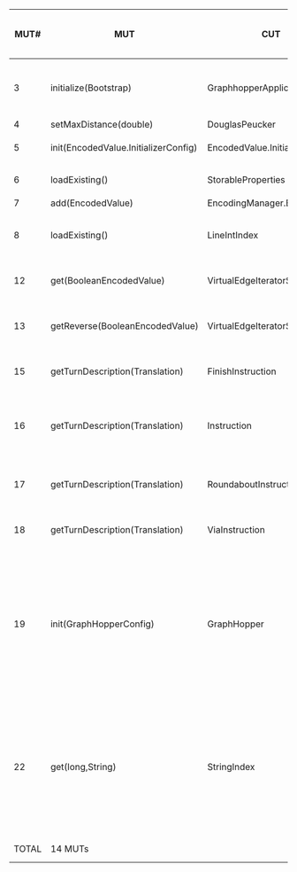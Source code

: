 | MUT\# | MUT | CUT | total mutants in MUT | mutants not raising errors | killed by baseline | killed by oo | killed by po | killed by co | killed by (oo +) po + co | live mutants (oracle) | live mutants (not covered) |
|---|---|---|---|---|---|---|---|---|---|---|---|
| 3 | initialize(Bootstrap) | GraphhopperApplication | 8 | 7 | 0 | - | 1 ```3_14.java``` | 1 ```3_14.java``` | 1 ```3_14.java``` | 6 ```3_6.java, 3_7.java, 3_8.java, 3_9.java, 3_10.java, 3_11.java``` | - |
| 4 | setMaxDistance(double) | DouglasPeucker | 2 | 2 | 0 | - | 1 ```4_29.java``` | 1 ```4_29.java``` | 1 ```4_29.java``` | 1 ```4_9.java``` | - |
| 5 | init(EncodedValue.InitializerConfig) | EncodedValue.InitializerConfig | 5 | 4 | 0 | 1 ```5_156.java``` | 2 ```5_156.java, 5_157.java``` | 2 ```5_156.java, 5_157.java``` | 2 ```5_156.java, 5_157.java``` | - | 2 ```5_58.java, 5_88.java``` |
| 6 | loadExisting() | StorableProperties | 6 | 4 | 0 | 2 ```6_4.java, 6_58.java``` | 3 ```6_4.java, 6_57.java, 6_58.java``` | 3 ```6_4.java, 6_57.java, 6_58.java``` | 3 ```6_4.java, 6_57.java, 6_58.java``` | - | 1 ```6_27.java``` |
| 7 | add(EncodedValue) | EncodingManager.Builder | 4 | 3 | 0 | - | 1 ```7_310.java``` | 1 ```7_310.java``` | 1 ```7_310.java``` | 1 ```7_148.java``` | 1 ```7_206.java``` |
| 8 | loadExisting() | LineIntIndex | 6 | 6 | 0 | 2 ```8_96.java, 8_174.java``` | 5 ```8_94.java, 8_95.java, 8_96.java, 8_173.java, 8_174.java``` | 3 ```8_96.java, 8_173.java, 8_174.java``` | 5 ```8_94.java, 8_95.java, 8_96.java, 8_173.java, 8_174.java``` | - | 1 ```8_120.java``` |
| 12 | get(BooleanEncodedValue) | VirtualEdgeIteratorState | 4 | 3 | 0 | 2 ```12_46.java, 12_65.java``` | 3 ```12_45.java, 12_46.java, 12_65.java``` | 3 ```12_45.java, 12_46.java, 12_65.java``` | 3 ```12_45.java, 12_46.java, 12_65.java``` | - | - |
| 13 | getReverse(BooleanEncodedValue) | VirtualEdgeIteratorState | 5 | 4 | 0 | 3 ```13_43.java, 13_64.java, 13_97.java``` | 4 ```13_42.java, 13_43.java, 13_64.java, 13_97.java``` | 3 ```13_42.java, 13_43.java, 13_64.java``` | 4 ```13_42.java, 13_43.java, 13_64.java, 13_97.java``` | - | - |
| 15 | getTurnDescription(Translation) | FinishInstruction | 5 | 4 | 0 | 3 ```15_4.java, 15_6.java, 15_7.java``` | 3 ```15_4.java, 15_6.java, 15_7.java``` | 3 ```15_4.java, 15_6.java, 15_7.java``` | 3 ```15_4.java, 15_6.java, 15_7.java``` | - | 1 ```15_5.java``` |
| 16 | getTurnDescription(Translation) | Instruction | 11 | 10 | 0 | 4 ```16_14.java, 16_25.java, 16_26.java, 16_52.java``` | 3 ```16_25.java, 16_26.java, 16_52.java``` | 2 ```16_25.java, 16_26.java``` | 4 ```16_14.java, 16_25.java, 16_26.java, 16_52.java``` | - | 6 ```16_15.java, 16_24.java, 16_48.java, 16_49.java, 16_50.java, 16_51.java``` |
| 17 | getTurnDescription(Translation) | RoundaboutInstruction | 8 | 6 | 0 | 4 ```17_3.java, 17_8.java, 17_21.java, 17_22.java``` | 3 ```17_3.java, 17_21.java, 17_22.java``` | 2 ```17_21.java, 17_22.java``` | 4 ```17_3.java, 17_8.java, 17_21.java, 17_22.java``` | - | 2 ```17_9.java, 17_17.java``` |
| 18 | getTurnDescription(Translation) | ViaInstruction | 5 | 4 | 0 | 3 ```18_3.java, 18_6.java, 18_7.java``` | 3 ```18_3.java, 18_6.java, 18_7.java``` | 3 ```18_3.java, 18_6.java, 18_7.java``` | 3 ```18_3.java, 18_6.java, 18_7.java``` | - | 1 ```18_4.java``` |
| 19 | init(GraphHopperConfig) | GraphHopper | 26 | 19 | 0 | - | 1 ```19_275.java``` | 1 ```19_275.java``` | 1 ```19_275.java``` | 3 ```19_24.java, 19_150.java, 19_383.java``` | 15 ```19_149.java, 19_151.java, 19_152.java, 19_153.java, 19_154.java, 19_155.java, 19_156.java, 19_157.java, 19_158.java, 19_159.java, 19_160.java, 19_222.java, 19_223.java, 19_334.java, 19_379.java``` |
| 22 | get(long,String) | StringIndex | 33 | 32 | 0 | - | 14 ```22_8.java, 22_25.java, 22_47.java, 22_76.java, 22_97.java, 22_98.java, 22_111.java, 22_113.java, 22_114.java, 22_115.java, 22_116.java, 22_117.java, 22_118.java, 22_137.java``` | 12 ```22_8.java, 22_25.java, 22_47.java, 22_97.java, 22_98.java, 22_111.java, 22_113.java, 22_114.java, 22_115.java, 22_116.java, 22_117.java, 22_118.java``` | 14 ```22_8.java, 22_25.java, 22_47.java, 22_76.java, 22_97.java, 22_98.java, 22_111.java, 22_113.java, 22_114.java, 22_115.java, 22_116.java, 22_117.java, 22_118.java, 22_137.java``` | 4 ```22_33.java, 22_62.java, 22_77.java, 22_138.java``` | 14 ```22_6.java, 22_7.java, 22_32.java, 22_34.java, 22_35.java, 22_36.java, 22_37.java, 22_45.java, 22_46.java, 22_63.java, 22_64.java, 22_75.java, 22_80.java, 22_112.java``` |
| TOTAL | 14 MUTs |  | 128 | 108 | 0 / 108 | 24 / 108 | 47 / 108 | 40 / 108 | 49 / 108 (45.3%) | 15 | 44 |
